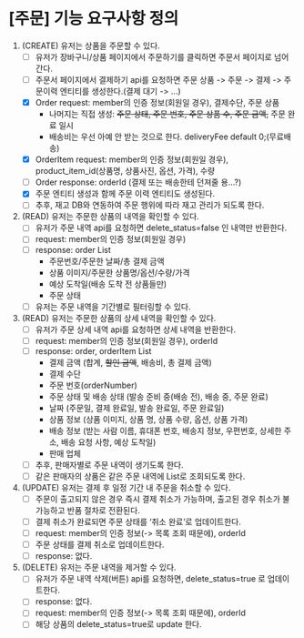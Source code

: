 # [주문] 기능 요구사항 정의

1. (CREATE) 유저는 상품을 주문할 수 있다.
    -[ ] 유저가 장바구니/상품 페이지에서 주문하기를 클릭하면 주문서 페이지로 넘어간다.
    -[ ] 주문서 페이지에서 결제하기 api를 요청하면 주문 상품 -> 주문 -> 결제 -> 주문이력 엔티티를 생성한다.(결제 대기 -> ...)
    -[X] Order request: member의 인증 정보(회원일 경우), 결제수단, 주문 상품
        - 나머지는 직접 생성: ~~주문 상태, 주문 번호, 주문 상품 수, 주문 금액,~~ 주문 완료 일시
        - 배송비는 우선 아예 안 받는 것으로 한다. deliveryFee default 0;(무료배송)
    -[X] OrderItem request: member의 인증 정보(회원일 경우), product_item_id(상품명, 상품사진, 옵션, 가격), 수량
    -[ ] Order response: orderId (결제 또는 배송한테 던져줄 용...?)
    -[X] 주문 엔티티 생성과 함께 주문 이력 엔티티도 생성된다.
    -[ ] 추후, 재고 DB와 연동하여 주문 행위에 따라 재고 관리가 되도록 한다.
2. (READ) 유저는 주문한 상품의 내역을 확인할 수 있다.
    -[ ] 유저가 주문 내역 api를 요청하면 delete_status=false 인 내역만 반환한다.
    -[ ] request: member의 인증 정보(회원일 경우)
    -[ ] response: order List
        - 주문번호/주문한 날짜/총 결제 금액
        - 상품 이미지/주문한 상품명/옵션/수량/가격
        - 예상 도착일(배송 도착 전 상품들만)
        - 주문 상태
    -[ ] 유저는 주문 내역을 기간별로 필터링할 수 있다.
3. (READ) 유저는 주문한 상품의 상세 내역을 확인할 수 있다.
    -[ ] 유저가 주문 상세 내역 api를 요청하면 상세 내역을 반환한다.
    -[ ] request: member의 인증 정보(회원일 경우), orderId
    -[ ] response: order, orderItem List
        - 결제 금액 (합계, ~~할인 금액~~, 배송비, 총 결제 금액)
        - 결제 수단
        - 주문 번호(orderNumber)
        - 주문 상태 및 배송 상태 (발송 준비 중(배송 전), 배송 중, 주문 완료)
        - 날짜 (주문일, 결제 완료일, 발송 완료일, 주문 완료일)
        - 상품 정보 (상품 이미지, 상품 명, 상품 수량, 옵션, 상품 가격)
        - 배송 정보 (받는 사람 이름, 휴대폰 번호, 배송지 정보, 우편번호, 상세한 주소, 배송 요청 사항, 예상 도착일)
        - 판매 업체
    -[ ] 추후, 판매자별로 주문 내역이 생기도록 한다.
    -[ ] 같은 판매자의 상품은 같은 주문 내역에 List로 조회되도록 한다.
4. (UPDATE) 유저는 결제 후 일정 기간 내 주문을 취소할 수 있다.
    -[ ] 주문이 출고되지 않은 경우 즉시 결제 취소가 가능하며, 출고된 경우 취소가 불가능하고 반품 절차로 전환된다.
    -[ ] 결제 취소가 완료되면 주문 상태를 ‘취소 완료’로 업데이트한다.
    -[ ] request: member의 인증 정보(-> 목록 조회 때문에), orderId
    -[ ] 주문 상태를 결제 취소로 업데이트한다.
    -[ ] response: 없다.
5. (DELETE) 유저는 주문 내역을 제거할 수 있다.
    -[ ] 유저가 주문 내역 삭제(버튼) api를 요청하면, delete_status=true 로 업데이트한다.
    -[ ] response: 없다.
    -[ ] request: member의 인증 정보(-> 목록 조회 때문에), orderId
    -[ ] 해당 상품의 delete_status=true로 update 한다.
